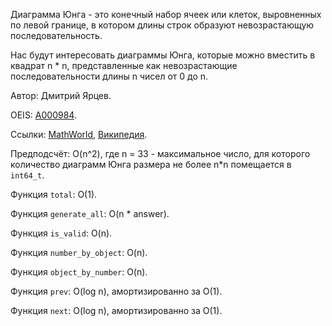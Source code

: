 ﻿Диаграмма Юнга - это конечный набор ячеек или клеток, выровненных по левой границе, в котором длины строк образуют невозрастающую последовательность.

Нас будут интересовать диаграммы Юнга, которые можно вместить в квадрат n * n, представленные как невозрастающие последовательности длины n чисел от 0 до n.

Автор: Дмитрий Ярцев.

OEIS: [A000984](https://oeis.org/A000984).

Ссылки:
[MathWorld](http://mathworld.wolfram.com/FerrersDiagram.html),
[Википедия](https://en.wikipedia.org/wiki/Young_tableau#Diagrams).

Предподсчёт: O(n^2), где n = 33 - максимальное число,
для которого количество диаграмм Юнга размера не более n*n помещается в `int64_t`.

Функция `total`: O(1).

Функция `generate_all`: O(n * answer).

Функция `is_valid`: O(n).

Функция `number_by_object`: O(n).

Функция `object_by_number`: O(n).

Функция `prev`: O(log n), амортизированно за O(1).

Функция `next`: O(log n), амортизированно за O(1).
